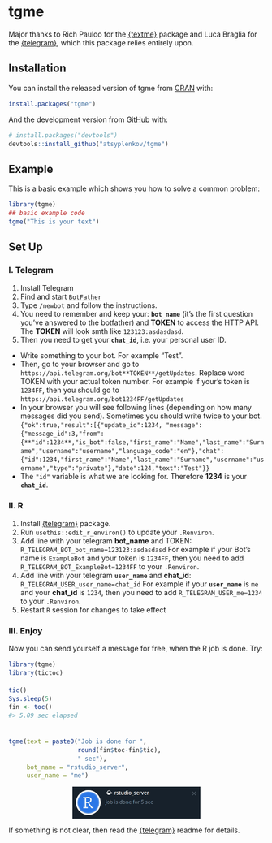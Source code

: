 
<!-- README.md is generated from README.Rmd. Please edit that file -->

# tgme

<!-- badges: start -->
<!-- badges: end -->

Major thanks to Rich Pauloo for the
[{textme}](https://github.com/richpauloo/textme) package and Luca
Braglia for the [{telegram}](https://github.com/lbraglia/telegram),
which this package relies entirely upon.

## Installation

You can install the released version of tgme from
[CRAN](https://CRAN.R-project.org) with:

``` r
install.packages("tgme")
```

And the development version from [GitHub](https://github.com/) with:

``` r
# install.packages("devtools")
devtools::install_github("atsyplenkov/tgme")
```

## Example

This is a basic example which shows you how to solve a common problem:

``` r
library(tgme)
## basic example code
tgme("This is your text")
```

## Set Up

### I. Telegram

1.  Install Telegram
2.  Find and start [`BotFather`](https://telegram.me/botfather)
3.  Type `/newbot` and follow the instructions.
4.  You need to remember and keep your: **`bot_name`** (it’s the first
    question you’ve answered to the botfather) and **TOKEN** to access
    the HTTP API. The **TOKEN** will look smth like `123123:asdasdasd`.
5.  Then you need to get your **`chat_id`**, i.e. your personal user ID.

-   Write something to your bot. For example “Test”.
-   Then, go to your browser and go to
    `https://api.telegram.org/bot**TOKEN**/getUpdates`. Replace word
    TOKEN with your actual token number. For example if your’s token is
    `1234FF`, then you should go to
    `https://api.telegram.org/bot1234FF/getUpdates`
-   In your browser you will see following lines (depending on how many
    messages did you send). Sometimes you should write twice to your
    bot.
    `{"ok":true,"result":[{"update_id":1234, "message":{"message_id":3,"from":{**"id":1234**,"is_bot":false,"first_name":"Name","last_name":"Surname","username":"username","language_code":"en"},"chat":{"id":1234,"first_name":"Name","last_name":"Surname","username":"username","type":"private"},"date":124,"text":"Test"}}`
-   The `"id"` variable is what we are looking for. Therefore **1234**
    is your **`chat_id`**.

### II. R

1.  Install [{telegram}](https://github.com/lbraglia/telegram) package.
2.  Run `usethis::edit_r_environ()` to update your `.Renviron`.
3.  Add line with your telegram **bot\_name** and TOKEN:
    `R_TELEGRAM_BOT_bot_name=123123:asdasdasd` For example if your Bot’s
    name is `ExampleBot` and your token is `1234FF`, then you need to
    add `R_TELEGRAM_BOT_ExampleBot=1234FF` to your `.Renviron`.
4.  Add line with your telegram **`user_name`** and **chat\_id**:
    `R_TELEGRAM_USER_user_name=chat_id` For example if your
    **`user_name`** is `me` and your **chat\_id** is `1234`, then you
    need to add `R_TELEGRAM_USER_me=1234` to your `.Renviron`.
5.  Restart `R` session for changes to take effect

### III. Enjoy

Now you can send yourself a message for free, when the R job is done.
Try:

``` r
library(tgme)
library(tictoc)

tic()
Sys.sleep(5)
fin <- toc()
#> 5.09 sec elapsed


tgme(text = paste0("Job is done for ",
                   round(fin$toc-fin$tic),
                   " sec"),
     bot_name = "rstudio_server",
     user_name = "me")
```

<img src="images/telegram_not.png" width="50%" style="display: block; margin: auto;" />

If something is not clear, then read the
[{telegram}](https://github.com/lbraglia/telegram) readme for details.

